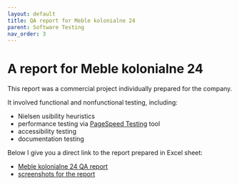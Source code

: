 ```yaml
---
layout: default
title: QA report for Meble kolonialne 24
parent: Software Testing
nav_order: 3
---
```


A report for Meble kolonialne 24
==================

This report was a commercial project individually prepared for the company.

It involved functional and nonfunctional testing, including:
* Nielsen usibility heuristics
* performance testing via [PageSpeed Testing](https://pagespeed.web.dev/?utm_source=psi&utm_medium=redirect) tool
* accessibility testing
* documentation testing

Below I give you a direct link to the report prepared in Excel sheet: 

* [Meble kolonialne 24 QA report](../files/raport_MK24.xlsx)
* [screenshots for the report](../files/zrzuty_ekranu_do_raportu.rar)
